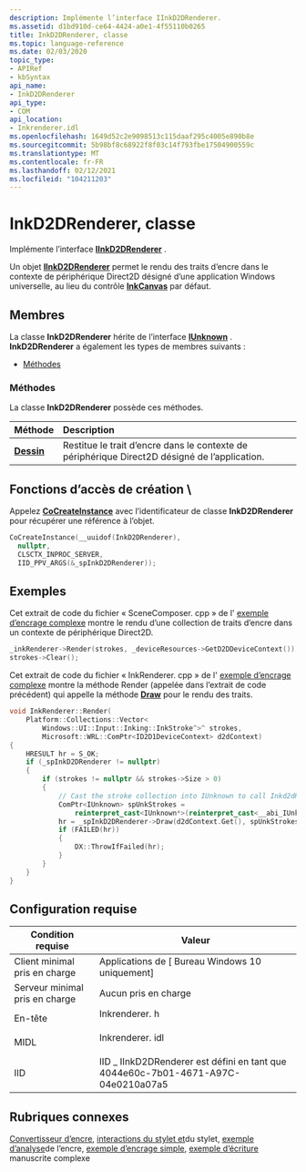 ```yaml
---
description: Implémente l’interface IInkD2DRenderer.
ms.assetid: d1bd910d-ce64-4424-a0e1-4f55110b0265
title: InkD2DRenderer, classe
ms.topic: language-reference
ms.date: 02/03/2020
topic_type:
- APIRef
- kbSyntax
api_name:
- InkD2DRenderer
api_type:
- COM
api_location:
- Inkrenderer.idl
ms.openlocfilehash: 1649d52c2e9098513c115daaf295c4005e890b8e
ms.sourcegitcommit: 5b98bf8c68922f8f03c14f793fbe17504900559c
ms.translationtype: MT
ms.contentlocale: fr-FR
ms.lasthandoff: 02/12/2021
ms.locfileid: "104211203"
---
```

# <a name="inkd2drenderer-class"></a>InkD2DRenderer, classe

Implémente l’interface [**IInkD2DRenderer**](/windows/win32/api/inkrenderer/nn-inkrenderer-iinkd2drenderer) .

Un objet [**IInkD2DRenderer**](/windows/win32/api/inkrenderer/nn-inkrenderer-iinkd2drenderer) permet le rendu des traits d’encre dans le contexte de périphérique Direct2D désigné d’une application Windows universelle, au lieu du contrôle [**InkCanvas**](/uwp/api/Windows.UI.Xaml.Controls.InkCanvas) par défaut.

## <a name="members"></a>Membres

La classe **InkD2DRenderer** hérite de l’interface [**IUnknown**](/windows/win32/api/unknwn/nn-unknwn-iunknown) . **InkD2DRenderer** a également les types de membres suivants :

- [Méthodes](#methods)

### <a name="methods"></a>Méthodes

La classe **InkD2DRenderer** possède ces méthodes.

| Méthode                              | Description                                                                             |
|:------------------------------------|:----------------------------------------------------------------------------------------|
| [**Dessin**](/windows/win32/api/inkrenderer/nf-inkrenderer-iinkd2drenderer-draw) | Restitue le trait d’encre dans le contexte de périphérique Direct2D désigné de l’application.<br/> |

## <a name="creationaccess-functions"></a>Fonctions d’accès de création \\

Appelez [<strong>CoCreateInstance</strong>](/windows/win32/api/combaseapi/nf-combaseapi-cocreateinstance) avec l’identificateur de classe <strong>InkD2DRenderer</strong> pour récupérer une référence à l’objet.

``` C++
CoCreateInstance(__uuidof(InkD2DRenderer),
  nullptr,
  CLSCTX_INPROC_SERVER,
  IID_PPV_ARGS(&_spInkD2DRenderer));
```

## <a name="examples"></a>Exemples

Cet extrait de code du fichier « SceneComposer. cpp » de l' [exemple d’encrage complexe](/samples/microsoft/windows-universal-samples/complexink/) montre le rendu d’une collection de traits d’encre dans un contexte de périphérique Direct2D.

```C++
_inkRenderer->Render(strokes, _deviceResources->GetD2DDeviceContext());
strokes->Clear();
```

Cet extrait de code du fichier « InkRenderer. cpp » de l' [exemple d’encrage complexe](/samples/microsoft/windows-universal-samples/complexink/) montre la méthode Render (appelée dans l’extrait de code précédent) qui appelle la méthode [**Draw**](/windows/win32/api/inkrenderer/nf-inkrenderer-iinkd2drenderer-draw) pour le rendu des traits.

```C++
void InkRenderer::Render(
    Platform::Collections::Vector<
        Windows::UI::Input::Inking::InkStroke^>^ strokes,
        Microsoft::WRL::ComPtr<ID2D1DeviceContext> d2dContext)
{
    HRESULT hr = S_OK;
    if (_spInkD2DRenderer != nullptr)
    {
        if (strokes != nullptr && strokes->Size > 0)
        {
            // Cast the stroke collection into IUnknown to call Inkd2dRenderer
            ComPtr<IUnknown> spUnkStrokes = 
                reinterpret_cast<IUnknown*>(reinterpret_cast<__abi_IUnknown*>(strokes));
            hr = _spInkD2DRenderer->Draw(d2dContext.Get(), spUnkStrokes.Get(), false);
            if (FAILED(hr))
            {
                DX::ThrowIfFailed(hr);
            }
        }
    }
}
```

## <a name="requirements"></a>Configuration requise

| Condition requise | Valeur |
|-------------------------------------|--------------------------------------------------------------------------------------------|
| Client minimal pris en charge<br/> | Applications de \[ Bureau Windows 10 uniquement\]<br/>                                                |
| Serveur minimal pris en charge<br/> | Aucun pris en charge<br/>                                                                  |
| En-tête<br/>                   | <dl> <dt>Inkrenderer. h</dt> </dl>   |
| MIDL<br/>                      | <dl> <dt>Inkrenderer. idl</dt> </dl> |
| IID<br/>                      | IID \_ IInkD2DRenderer est défini en tant que 4044e60c-7b01-4671-A97C-04e0210a07a5<br/>         |

## <a name="related-topics"></a>Rubriques connexes

[Convertisseur d’encre](ink-renderer.md), [interactions du stylet et](/windows/uwp/design/input/pen-and-stylus-interactions)du stylet, [exemple d’analyse](/samples/microsoft/windows-universal-samples/inkanalysis/)de l’encre, [exemple d’encrage simple](/samples/microsoft/windows-universal-samples/simpleink/), [exemple d’écriture](/samples/microsoft/windows-universal-samples/complexink/) manuscrite complexe

